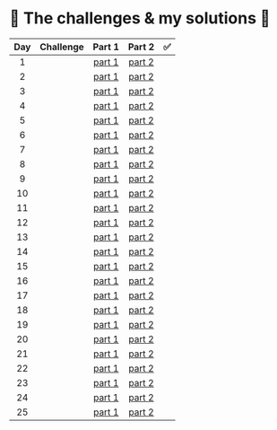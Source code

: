# :tada: The challenges & my solutions :gift:
| Day | Challenge | Part 1 | Part 2 | :white_check_mark: |
|:---:|:---|:---:|:---:|:---:|
| 1 | [](https://adventofcode.com/2022/day/1) | [part 1](./src/day01/part1.py) | [part 2](./src/day01/part2.py) |
| 2 | [](https://adventofcode.com/2022/day/2) | [part 1](./src/day02/part1.py) | [part 2](./src/day02/part2.py) |
| 3 | [](https://adventofcode.com/2022/day/3) | [part 1](./src/day03/part1.py) | [part 2](./src/day03/part2.py) |
| 4 | [](https://adventofcode.com/2022/day/4) | [part 1](./src/day04/part1.py) | [part 2](./src/day04/part2.py) |
| 5 | [](https://adventofcode.com/2022/day/5) | [part 1](./src/day05/part1.py) | [part 2](./src/day05/part2.py) |
| 6 | [](https://adventofcode.com/2022/day/6) | [part 1](./src/day06/part1.py) | [part 2](./src/day06/part2.py) |
| 7 | [](https://adventofcode.com/2022/day/7) | [part 1](./src/day07/part1.py) | [part 2](./src/day07/part2.py) |
| 8 | [](https://adventofcode.com/2022/day/8) | [part 1](./src/day08/part1.py) | [part 2](./src/day08/part2.py) |
| 9 | [](https://adventofcode.com/2022/day/9) | [part 1](./src/day09/part1.py) | [part 2](./src/day09/part2.py) |
| 10 | [](https://adventofcode.com/2022/day/10) | [part 1](./src/day10/part1.py) | [part 2](./src/day10/part2.py) |
| 11 | [](https://adventofcode.com/2022/day/11) | [part 1](./src/day11/part1.py) | [part 2](./src/day11/part2.py) |
| 12 | [](https://adventofcode.com/2022/day/12) | [part 1](./src/day12/part12.py) | [part 2](./src/day12/part12.py) |
| 13 | [](https://adventofcode.com/2022/day/13) | [part 1](./src/day13/part1.py) | [part 2](./src/day13/part2.py) |
| 14 | [](https://adventofcode.com/2022/day/14) | [part 1](./src/day14/part1.py) | [part 2](./src/day14/part2.py) |
| 15 | [](https://adventofcode.com/2022/day/15) | [part 1](./src/day15/part1.py) | [part 2](./src/day15/part2.py) |
| 16 | [](https://adventofcode.com/2022/day/16) | [part 1](./src/day16/part12.py) | [part 2](./src/day16/part12.py) |
| 17 | [](https://adventofcode.com/2022/day/17) | [part 1](./src/day17/part12.py) | [part 2](./src/day17/part12.py) |
| 18 | [](https://adventofcode.com/2022/day/18) | [part 1](./src/day18/part12.py) | [part 2](./src/day18/part12.py) |
| 19 | [](https://adventofcode.com/2022/day/19) | [part 1](./src/day19/part1.py) | [part 2](./src/day19/part2.py) |
| 20 | [](https://adventofcode.com/2022/day/20) | [part 1](./src/day20/part12.py) | [part 2](./src/day20/part12.py) |
| 21 | [](https://adventofcode.com/2022/day/21) | [part 1](./src/day21/part1.py) | [part 2](./src/day21/part2.py) |
| 22 | [](https://adventofcode.com/2022/day/22) | [part 1](./src/day22/part1.py) | [part 2](./src/day22/part2.py) |
| 23 | [](https://adventofcode.com/2022/day/23) | [part 1](./src/day23/part1.py) | [part 2](./src/day23/part2.py) |
| 24 | [](https://adventofcode.com/2022/day/24) | [part 1](./src/day24/part12.py) | [part 2](./src/day24/part12.py) |
| 25 | [](https://adventofcode.com/2022/day/25) | [part 1](./src/day25/part1.py) | [part 2](./src/day25/part1.py) |
